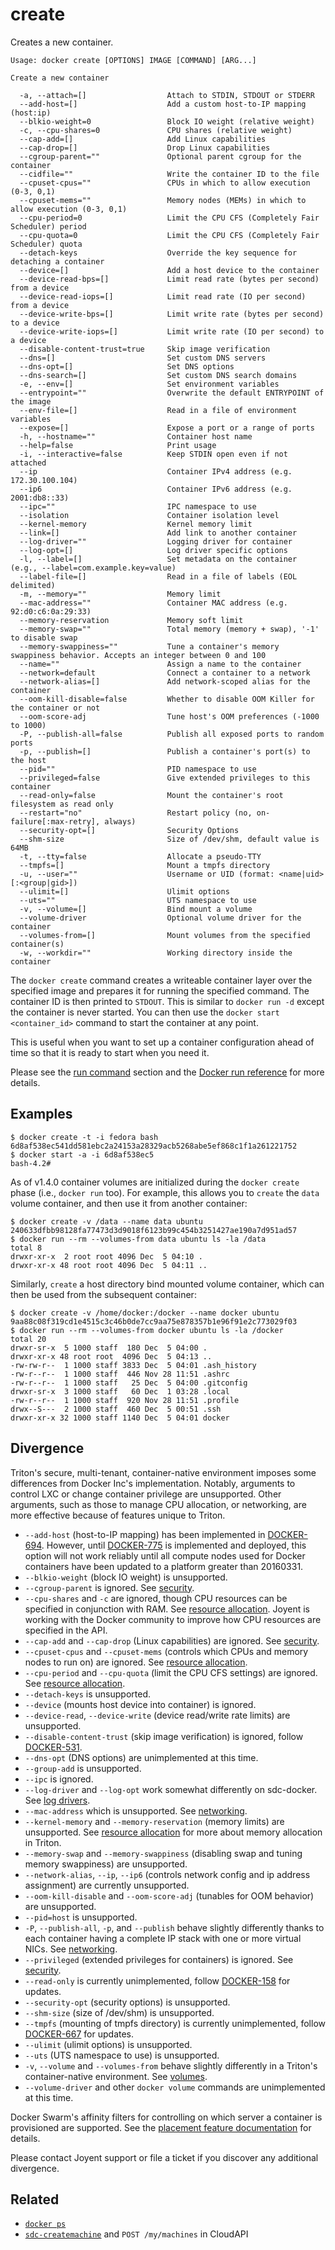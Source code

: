 # create

Creates a new container.

    Usage: docker create [OPTIONS] IMAGE [COMMAND] [ARG...]

    Create a new container

      -a, --attach=[]                  Attach to STDIN, STDOUT or STDERR
      --add-host=[]                    Add a custom host-to-IP mapping (host:ip)
      --blkio-weight=0                 Block IO weight (relative weight)
      -c, --cpu-shares=0               CPU shares (relative weight)
      --cap-add=[]                     Add Linux capabilities
      --cap-drop=[]                    Drop Linux capabilities
      --cgroup-parent=""               Optional parent cgroup for the container
      --cidfile=""                     Write the container ID to the file
      --cpuset-cpus=""                 CPUs in which to allow execution (0-3, 0,1)
      --cpuset-mems=""                 Memory nodes (MEMs) in which to allow execution (0-3, 0,1)
      --cpu-period=0                   Limit the CPU CFS (Completely Fair Scheduler) period
      --cpu-quota=0                    Limit the CPU CFS (Completely Fair Scheduler) quota
      --detach-keys                    Override the key sequence for detaching a container
      --device=[]                      Add a host device to the container
      --device-read-bps=[]             Limit read rate (bytes per second) from a device
      --device-read-iops=[]            Limit read rate (IO per second) from a device
      --device-write-bps=[]            Limit write rate (bytes per second) to a device
      --device-write-iops=[]           Limit write rate (IO per second) to a device
      --disable-content-trust=true     Skip image verification
      --dns=[]                         Set custom DNS servers
      --dns-opt=[]                     Set DNS options
      --dns-search=[]                  Set custom DNS search domains
      -e, --env=[]                     Set environment variables
      --entrypoint=""                  Overwrite the default ENTRYPOINT of the image
      --env-file=[]                    Read in a file of environment variables
      --expose=[]                      Expose a port or a range of ports
      -h, --hostname=""                Container host name
      --help=false                     Print usage
      -i, --interactive=false          Keep STDIN open even if not attached
      --ip                             Container IPv4 address (e.g. 172.30.100.104)
      --ip6                            Container IPv6 address (e.g. 2001:db8::33)
      --ipc=""                         IPC namespace to use
      --isolation                      Container isolation level
      --kernel-memory                  Kernel memory limit
      --link=[]                        Add link to another container
      --log-driver=""                  Logging driver for container
      --log-opt=[]                     Log driver specific options
      -l, --label=[]                   Set metadata on the container (e.g., --label=com.example.key=value)
      --label-file=[]                  Read in a file of labels (EOL delimited)
      -m, --memory=""                  Memory limit
      --mac-address=""                 Container MAC address (e.g. 92:d0:c6:0a:29:33)
      --memory-reservation             Memory soft limit
      --memory-swap=""                 Total memory (memory + swap), '-1' to disable swap
      --memory-swappiness=""           Tune a container's memory swappiness behavior. Accepts an integer between 0 and 100
      --name=""                        Assign a name to the container
      --network=default                Connect a container to a network
      --network-alias=[]               Add network-scoped alias for the container
      --oom-kill-disable=false         Whether to disable OOM Killer for the container or not
      --oom-score-adj                  Tune host's OOM preferences (-1000 to 1000)
      -P, --publish-all=false          Publish all exposed ports to random ports
      -p, --publish=[]                 Publish a container's port(s) to the host
      --pid=""                         PID namespace to use
      --privileged=false               Give extended privileges to this container
      --read-only=false                Mount the container's root filesystem as read only
      --restart="no"                   Restart policy (no, on-failure[:max-retry], always)
      --security-opt=[]                Security Options
      --shm-size                       Size of /dev/shm, default value is 64MB
      -t, --tty=false                  Allocate a pseudo-TTY
      --tmpfs=[]                       Mount a tmpfs directory
      -u, --user=""                    Username or UID (format: <name|uid>[:<group|gid>])
      --ulimit=[]                      Ulimit options
      --uts=""                         UTS namespace to use
      -v, --volume=[]                  Bind mount a volume
      --volume-driver                  Optional volume driver for the container
      --volumes-from=[]                Mount volumes from the specified container(s)
      -w, --workdir=""                 Working directory inside the container

The `docker create` command creates a writeable container layer over
the specified image and prepares it for running the specified command.
The container ID is then printed to `STDOUT`.
This is similar to `docker run -d` except the container is never started.
You can then use the `docker start <container_id>` command to start the
container at any point.

This is useful when you want to set up a container configuration ahead
of time so that it is ready to start when you need it.

Please see the [run command](#run) section and the [Docker run reference](
/reference/run/) for more details.

## Examples

    $ docker create -t -i fedora bash
    6d8af538ec541dd581ebc2a24153a28329acb5268abe5ef868c1f1a261221752
    $ docker start -a -i 6d8af538ec5
    bash-4.2#

As of v1.4.0 container volumes are initialized during the `docker create`
phase (i.e., `docker run` too). For example, this allows you to `create` the
`data` volume container, and then use it from another container:

    $ docker create -v /data --name data ubuntu
    240633dfbb98128fa77473d3d9018f6123b99c454b3251427ae190a7d951ad57
    $ docker run --rm --volumes-from data ubuntu ls -la /data
    total 8
    drwxr-xr-x  2 root root 4096 Dec  5 04:10 .
    drwxr-xr-x 48 root root 4096 Dec  5 04:11 ..

Similarly, `create` a host directory bind mounted volume container, which
can then be used from the subsequent container:

    $ docker create -v /home/docker:/docker --name docker ubuntu
    9aa88c08f319cd1e4515c3c46b0de7cc9aa75e878357b1e96f91e2c773029f03
    $ docker run --rm --volumes-from docker ubuntu ls -la /docker
    total 20
    drwxr-sr-x  5 1000 staff  180 Dec  5 04:00 .
    drwxr-xr-x 48 root root  4096 Dec  5 04:13 ..
    -rw-rw-r--  1 1000 staff 3833 Dec  5 04:01 .ash_history
    -rw-r--r--  1 1000 staff  446 Nov 28 11:51 .ashrc
    -rw-r--r--  1 1000 staff   25 Dec  5 04:00 .gitconfig
    drwxr-sr-x  3 1000 staff   60 Dec  1 03:28 .local
    -rw-r--r--  1 1000 staff  920 Nov 28 11:51 .profile
    drwx--S---  2 1000 staff  460 Dec  5 00:51 .ssh
    drwxr-xr-x 32 1000 staff 1140 Dec  5 04:01 docker

## Divergence

Triton's secure, multi-tenant, container-native environment imposes some differences from Docker Inc's implementation. Notably, arguments to control LXC or change container privilege are unsupported. Other arguments, such as those to manage CPU allocation, or networking, are more effective because of features unique to Triton.

* `--add-host` (host-to-IP mapping) has been implemented in
  [DOCKER-694](https://smartos.org/bugview/DOCKER-694). However, until
  [DOCKER-775](https://smartos.org/bugview/DOCKER-775) is implemented and
  deployed, this option will not work reliably until all compute nodes used for
  Docker containers have been updated to a platform greater than 20160331.
* `--blkio-weight` (block IO weight) is unsupported.
* `--cgroup-parent` is ignored. See [security](../features/security.md).
* `--cpu-shares` and `-c` are ignored, though CPU resources can be specified in conjunction with RAM. See [resource allocation](../features/resources.md). Joyent is working with the Docker community to improve how CPU resources are specified in the API.
* `--cap-add` and `--cap-drop` (Linux capabilities) are ignored. See [security](../features/security.md).
* `--cpuset-cpus` and `--cpuset-mems` (controls which CPUs and memory nodes to run on) are ignored. See [resource allocation](../features/resources.md).
* `--cpu-period` and `--cpu-quota` (limit the CPU CFS settings) are ignored. See [resource allocation](../features/resources.md).
* `--detach-keys` is unsupported.
* `--device` (mounts host device into container) is ignored.
* `--device-read`, `--device-write` (device read/write rate limits) are unsupported.
* `--disable-content-trust` (skip image verification) is ignored, follow [DOCKER-531](http://smartos.org/bugview/DOCKER-531).
* `--dns-opt` (DNS options) are unimplemented at this time.
* `--group-add` is unsupported.
* `--ipc` is ignored.
* `--log-driver` and `--log-opt` work somewhat differently on sdc-docker. See [log drivers](../features/logdrivers.md).
* `--mac-address` which is unsupported. See [networking](../features/networks.md).
* `--kernel-memory` and `--memory-reservation` (memory limits) are unsupported. See [resource allocation](../features/resources.md) for more about memory allocation in Triton.
* `--memory-swap` and `--memory-swappiness` (disabling swap and tuning memory swappiness) are unsupported.
* `--network-alias`, `--ip`, `--ip6` (controls network config and ip address
  assignment) are currently unsupported.
* `--oom-kill-disable` and `--oom-score-adj` (tunables for OOM behavior) are unsupported.
* `--pid=host` is unsupported.
* `-P`, `--publish-all`, `-p`, and `--publish` behave slightly differently thanks to each container having a complete IP stack with one or more virtual NICs. See [networking](../features/networks.md).
* `--privileged` (extended privileges for containers) is ignored. See [security](../features/security.md).
* `--read-only` is currently unimplemented, follow [DOCKER-158](http://smartos.org/bugview/DOCKER-158) for updates.
* `--security-opt` (security options) is unsupported.
* `--shm-size` (size of /dev/shm) is unsupported.
* `--tmpfs` (mounting of tmpfs directory) is currently unimplemented, follow [DOCKER-667](http://smartos.org/bugview/DOCKER-667) for updates.
* `--ulimit` (ulimit options) is unsupported.
* `--uts` (UTS namespace to use) is unsupported.
* `-v`, `--volume` and `--volumes-from` behave slightly differently in a Triton's container-native environment. See [volumes](../features/volumes.md).
* `--volume-driver` and other `docker volume` commands are unimplemented at this time.

Docker Swarm's affinity filters for controlling on which server a container
is provisioned are supported. See the [placement feature
documentation](../features/placement.md) for details.

Please contact Joyent support or file a ticket if you discover any additional divergence.

## Related

- [`docker ps`](../commands/ps.md)
- [`sdc-createmachine`](https://apidocs.joyent.com/cloudapi/#CreateMachine) and `POST /my/machines` in CloudAPI
